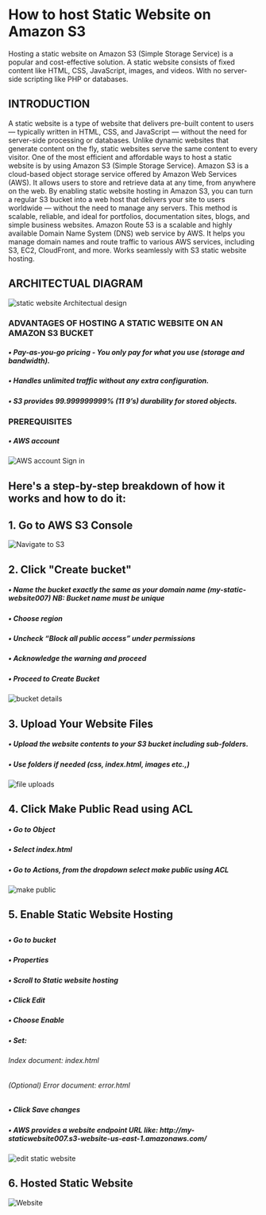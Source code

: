 
<h1>How to host Static Website on Amazon S3</h1>
Hosting a static website on Amazon S3 (Simple Storage Service) is a popular and cost-effective solution. A static website consists of fixed content like HTML, CSS, JavaScript, images, and videos. With no server-side scripting like PHP or databases.
<h2>INTRODUCTION</h2>
A static website is a type of website that delivers pre-built content to users — typically written in HTML, CSS, and JavaScript — without the need for server-side processing or databases. Unlike dynamic websites that generate content on the fly, static websites serve the same content to every visitor.
One of the most efficient and affordable ways to host a static website is by using Amazon S3 (Simple Storage Service). Amazon S3 is a cloud-based object storage service offered by Amazon Web Services (AWS). It allows users to store and retrieve data at any time, from anywhere on the web. By enabling static website hosting in Amazon S3, you can turn a regular S3 bucket into a web host that delivers your site to users worldwide — without the need to manage any servers. This method is scalable, reliable, and ideal for portfolios, documentation sites, blogs, and simple business websites.
Amazon Route 53 is a scalable and highly available Domain Name System (DNS) web service by AWS. It helps you manage domain names and route traffic to various AWS services, including S3, EC2, CloudFront, and more. Works seamlessly with S3 static website hosting.
<h2>ARCHITECTUAL DIAGRAM</h2>

![static website Architectual design](https://github.com/user-attachments/assets/f0954328-02d2-404e-b3be-e3ad264f7b7c)

<h3>ADVANTAGES OF HOSTING A STATIC WEBSITE ON AN AMAZON S3 BUCKET</h3>
<h5>•	Pay-as-you-go pricing - You only pay for what you use (storage and bandwidth).</h5>
<h5>•	Handles unlimited traffic without any extra configuration.</h5>
<h5>•	S3 provides 99.999999999% (11 9’s) durability for stored objects.</h5>
<h3>PREREQUISITES</h3>
<h5>•	AWS account</h5>



![AWS account Sign in](https://github.com/user-attachments/assets/49b6fb82-8174-4ebc-a040-0c2bba7500ff)



<h2>Here's a step-by-step breakdown of how it works and how to do it:</h2>
<h2>1.	Go to AWS S3 Console</h2>

![Navigate to S3](https://github.com/user-attachments/assets/62447230-c6f3-4a36-8548-b39f7c7e8ee5)

<h2>2.	Click "Create bucket"</h2>
<h5>•	Name the bucket exactly the same as your domain name (my-static-website007) 
NB: Bucket name must be unique</h5>
<h5>•	Choose region</h5>
<h5>•	Uncheck “Block all public access” under permissions</h5>
<h5>•	Acknowledge the warning and proceed</h5>
<h5>•	Proceed to Create Bucket</h5>



![bucket details](https://github.com/user-attachments/assets/e0cf81c2-b2e5-4cac-a65a-46d99bdd7bc1)




<h2>3.	Upload Your Website Files</h2>
<h5>•	Upload the website contents to your S3 bucket including sub-folders.</h5>
<h5>•	Use folders if needed (css, index.html, images etc.,)</h5>


![file uploads](https://github.com/user-attachments/assets/54c1b39b-70b9-42a5-9362-9e376afe9800)


<h2>4.	Click Make Public Read using ACL</h2>
<h5>•	Go to Object</h5>
<h5>•	Select index.html</h5>
<h5>•	Go to Actions, from the dropdown select make public using ACL</h5>


![make public](https://github.com/user-attachments/assets/65149d0a-641f-4127-a342-8cf2be456501)




<h2>5.	Enable Static Website Hosting<h2/>
<h5>•	Go to bucket</h5>
<h5>•	Properties</h5>
<h5>•	Scroll to Static website hosting</h5>
<h5>•	Click Edit</h5>
<h5>•	Choose Enable</h5>
<h5>•	Set:</h5>
<h6>Index document: index.html</h6>
<h6>(Optional) Error document: error.html</h6>
<h5>•	 Click Save changes</h5>
<h5>•	AWS provides a website endpoint URL like: http://my-staticwebsite007.s3-website-us-east-1.amazonaws.com/</h5>

![edit static website](https://github.com/user-attachments/assets/a9aa7d3c-2f10-470e-acb2-aac567d1b514)


<h2>6.	Hosted Static Website</h2>

![Website](https://github.com/user-attachments/assets/f30c29f1-bb9a-43ba-a722-1474f66d45ab)
